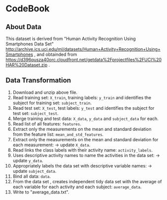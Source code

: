 # CodeBook

## About Data
This dataset is derived from "Human Activity Recognition Using Smartphones Data Set"
http://archive.ics.uci.edu/ml/datasets/Human+Activity+Recognition+Using+Smartphones , and 
obtainded from https://d396qusza40orc.cloudfront.net/getdata%2Fprojectfiles%2FUCI%20HAR%20Dataset.zip . 

## Data Transformation
1. Download and unzip above file.
1. Read training set: `X_train`, training labels: `y_train` and identifies the subject for training set: `subject_train`.
1. Read test set: `X_test`, test labels: `y_test` and identifies the subject for test set: `subject_test`.
1. Merge training and test data: `X_data`, `y_data` and `subject_data` for each.
1. Read list of all features: `features`.
1. Extract only the measurements on the mean and standard deviation from the feature list: `mean_and_std_features`.
1. Extract only the measurements on the mean and standard deviation for each measurement: -> update `X_data`.
1. Read links the class labels with their activity name: `activity_labels`.
1. Uses descriptive activity names to name the activities in the data set: -> update `y_data`.
1. Appropriately labels the data set with descriptive variable names: -> update `subject_data`.
1. Bind all data: `data`.
1. From the data set , creates independent tidy data set with the average of each variable for each activity and each subject: `average_data`.
11. Write to "average_data.txt".
